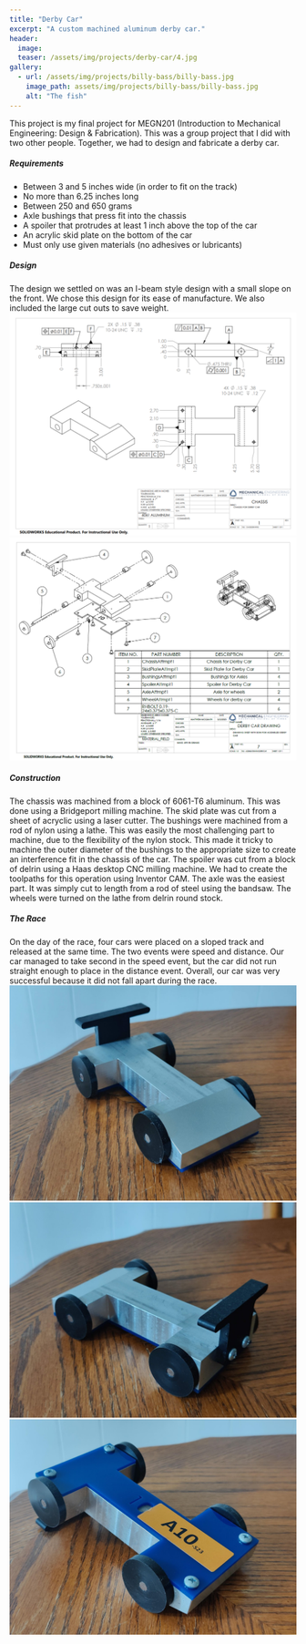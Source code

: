 ```yaml
---
title: "Derby Car"
excerpt: "A custom machined aluminum derby car."
header:
  image: 
  teaser: /assets/img/projects/derby-car/4.jpg
gallery:
  - url: /assets/img/projects/billy-bass/billy-bass.jpg
    image_path: assets/img/projects/billy-bass/billy-bass.jpg
    alt: "The fish"
---
```


This project is my final project for MEGN201 (Introduction to Mechanical Engineering: Design & Fabrication). This was a group project that I did with two other people. Together, we had to design and 
fabricate a derby car. 

##### Requirements

* Between 3 and 5 inches wide (in order to fit on the track)
* No more than 6.25 inches long
* Between 250 and 650 grams
* Axle bushings that press fit into the chassis
* A spoiler that protrudes at least 1 inch above the top of the car
* An acrylic skid plate on the bottom of the car
* Must only use given materials (no adhesives or lubricants) 

##### Design

The design we settled on was an I-beam style design with a small slope on the front. We chose this design for its ease of manufacture. We also included the large cut outs to save weight. 
![Drawing for the chassis](/assets/img/projects/derby-car/chassis-draw.png)
![Assembly drawing of the car](/assets/img/projects/derby-car/car-assem.png)

##### Construction

The chassis was machined from a block of 6061-T6 aluminum. This was done using a Bridgeport milling machine. The skid plate was cut from a sheet of acryclic using a laser cutter. The bushings were machined from a
rod of nylon using a lathe. This was easily the most challenging part to machine, due to the flexibility of the nylon stock. This made it tricky to machine the outer diameter of the bushings to the 
appropriate size to create an interference fit in the chassis of the car. The spoiler was cut from a block of delrin using a Haas desktop CNC milling machine. We had to create the toolpaths for this
operation using Inventor CAM. The axle was the easiest part. It was simply cut to length from a rod of steel using the bandsaw. The wheels were turned on the lathe from delrin round stock.

##### The Race

On the day of the race, four cars were placed on a sloped track and released at the same time. The two events were speed and distance. Our car managed to take second in the speed event, but the car did not 
run straight enough to place in the distance event. Overall, our car was very successful because it did not fall apart during the race. 
![Front view of the car](/assets/img/projects/derby-car/1.jpg)
![Back view of the car](/assets/img/projects/derby-car/2.jpg)
![Bottom view of the car](/assets/img/projects/derby-car/3.jpg)